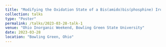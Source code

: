 ```yaml
---
title: "Modifying the Oxidation State of a Bis(amido)bis(phosphine) Iron (II) complex"
collection: talks
type: "Poster"
permalink: /talks/2023-03-28-talk-1
venue: "Ohio Inorganic Weekend, Bowling Green State University"
date: 2023-03-28
location: "Bowling Green, Ohio"
---
```


